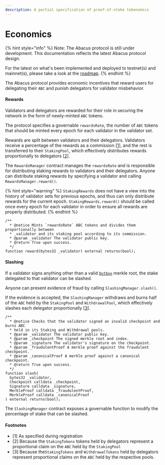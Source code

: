 ```yaml
---
description: A partial specification of proof-of-stake tokenomics
---
```


# Economics

{% hint style="info" %}
Note: The Abacus protocol is still under development. This documentation reflects the latest Abacus protocol design.

For the latest on what's been implemented and deployed to testnet(s) and mainnet(s), please take a look at the [roadmap](../../../resources/roadmap.md).
{% endhint %}

The Abacus protocol provides economic incentives that reward users for delegating their `ABC` and punish delegators for validator misbehavior.

#### Rewards

Validators and delegators are rewarded for their role in securing the network in the form of newly-minted `ABC` tokens.

The protocol specifies a governable `rewardsRate`, the number of `ABC` tokens that should be minted every epoch for each validator in the validator set.

Rewards are split between validators and their delegators. Validators receive a percentage of the rewards as a commission \[[1](economics.md#footnotes)], and the rest is transferred to their `StakingPool`, which effectively distributes rewards proportionally to delegators \[[2](economics.md#footnotes)].

The `RewardsManager` contract manages the `rewardsRate` and is responsible for distributing staking rewards to validators and their delegators. Anyone can distribute staking rewards by specifying a validator and calling `RewardsManager.reward()`.

{% hint style="warning" %}
`StakingRewards` does not have a view into the history of validator sets for previous epochs, and thus can only distribute rewards for the current epoch. `StakingRewards.reward()` should be called once every epoch for each validator in order to ensure all rewards are properly distributed.
{% endhint %}

```solidity
/**
  * @notice Mints `rewardsRate` ABC tokens and divides them proportionally between
  * _validator and its staking pool according to its commission.
  * @param _validator The validator public key.
  * @return True upon success.
  */
function reward(bytes32 _validator) external returns(bool);
```

#### Slashing

If a validator signs anything other than a valid [`Outbox`](../../messaging/outbox.md) merkle root, the stake delegated to that validator can be slashed.

Anyone can present evidence of fraud by calling `SlashingManager.slash()`.

If the evidence is accepted, the `SlashingManager` withdraws and burns half of the `ABC` held by the `StakingPool` and `WithdrawalPool`, which effectively slashes each delegator proportionally \[[3](economics.md#footnotes)].

```solidity
/**
  * @notice Checks that the validator signed an invalid checkpoint and burns ABC
  * held in its Staking and Withdrawal pools.
  * @param _validator The validator public key.
  * @param _checkpoint The signed merkle root and index.
  * @param _signature The validator's signature on the checkpoint.
  * @param _fraudulentProof A merkle proof against the fraudulent checkpoint.
  * @param _canonicalProof A merkle proof against a canonical checkpoint.
  * @return True upon success.
  */
function slash(
  bytes32 _validator,
  Checkpoint calldata _checkpoint,
  Signature calldata _signature,
  MerkleProof calldata _fraudulentProof,
  MerkleProof calldata _canonicalProof
) external returns(bool);
```

The `SlashingManager` contract exposes a governable function to modify the percentage of stake that can be slashed.

#### Footnotes

* \[1] As specified during registration
* \[2] Because the `StakingTokens` tokens held by delegators represent a proportional claim on the `ABC` held by the `StakingPool`
* \[3] Because the`StakingTokens` and `WithdrawalTokens` held by delegators represent proportional claims on the `ABC` held by the respective pools.
